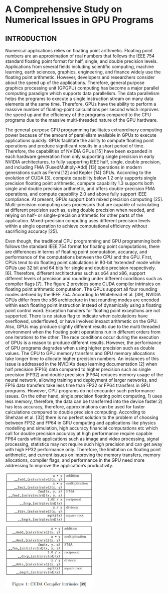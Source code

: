 # A Comprehensive Study on Numerical Issues in GPU Programs

## INTRODUCTION

Numerical applications relies on floating point arithmetic. Floating point numbers are an approximation of real
numbers that follows the IEEE 754 standard floating point format for half, single, and double precision levels.
Applications from several fields including scientific computing, machine learning, earth sciences, graphics, engineering, and finance widely use the floating point arithmetic. However, developers and researchers consider
about the speed up of the applications. Therefore, general purpose graphics processing unit (GPGPU) computing has become a major parallel computing paradigm which supports data parallelism. The data parallelism
helps the programs to execute a single instruction stream on many data elements at the same time. Therefore,
GPUs have the ability to perform a massive number of floating-point calculations per second which improves the
speed up and the efficiency of the programs compared to the CPU programs due to the massive multi-threaded
nature of the GPU hardware.

The general-purpose GPU programming facilitates extraordinary computing power because of the amount
of parallelism available in GPUs to execute applications quickly. GPUs facilitate the ability to compute floating
point operations and produce significant results in a short period of time. Therefore, the capabilities of NVIDIA
GPUs [15] have been expanded in each hardware generation from only supporting single precision in early
NVIDIA architectures, to fully supporting IEEE half, single, double precision, and including FMA (FusedMultiply-Add) [13] operations in modern generations such as Fermi [12] and Kepler [14] GPUs. According to
the evolution of CUDA [3], compute capability below 1.2 only supports single precision floating point arithmetic,
compute capability 1.3 supports both single and double precision arithmetic, and offers double-precision FMA
operations, and compute capability 2.0 and above fully support IEEE compliance. At present, GPUs support
both mixed precision computing [25]. Multi-precision computing uses processors that are capable of calculating
at different precision such as, using double precision when needed, and relying on half- or single-precision
arithmetic for other parts of the application. Mixed-precision computing uses different precision levels within a
single operation to achieve computational efficiency without sacrificing accuracy [25].

Even though, the traditional CPU programming and GPU programming both follows the standard IEEE 754 format for floating point computations, there are differences in terms of floating point computation, accuracy, and performance of the computations between the CPU and the GPU. First, CPUs tend to do floating point calculations in 80-bit ‘extended’ mode while GPUs use 32 bit and 64 bits for single and double precision respectively. [6]. Therefore, different architectures such as x64 and x86, support different levels of precision and rounding under different conditions such as compiler flags [7]. The figure 2 provides some CUDA compiler intrinsics on floating point arithmetic computation. The GPUs support all four rounding modes defined by the IEEE 754. According to Whitehead et al. [39], NVIDIA GPUs differ from the x86 architecture in that rounding modes are encoded within each floating point instruction instead of dynamically using a floating point control word. Exception handlers for floating point exceptions are not supported. There is no status flag to indicate when calculations have overflowed, underflowed, or have involved inexact arithmetic on the GPU. Also, GPUs may produce slightly different results due to the multi threaded environment when the floating point operations run in different orders from one iterations to the other. The race conditions occur during the execution of GPUs is a reason to produce different results. However, the performance of GPU programs degrades when using higher precision such as double values. The CPU to GPU memory transfers and GPU memory allocations take longer time to allocate higher precision numbers. An instances of this issue is addressed in the NVIDIA’s deep learning documentation [2] when half precision (FP16) data compared to higher precision such as single precision (FP32) and double precision (FP64) reduces memory usage of the neural network, allowing training and deployment of larger networks, and FP16 data transfers take less time than FP32 or FP64 transfers in GPU programs. However, CPU programs do not encounter such performance issues. On the other hand, single precision floating point computing, 1) uses less memory, therefore, the data can be transferred into the device faster 2) has less accuracy, therefore, approximations can be used for faster calculations compared to double precision computing. According to Shehzan et al. [32] there is no perfect solution to the problem of choosing between FP32 and FP64 in GPU computing and applications like physics modelling and simulation, high accuracy financial computations etc which call for double precision accuracy at high performance require capable FP64 cards while applications such as image and video processing, signal processing, statistics may not require such high precision and can get away with high FP32 performance only. Therefore, the limitation on floating point arithmetic, and current issues on improving the memory transfers, memory allocations, compiler flags, and performance in the GPU need more addressing to improve the application’s productivity.

![This is an image](https://github.com/Ravishka123/Numerical-Issues-in-GPU-programs/blob/main/Resources/Figure1.JPG)
